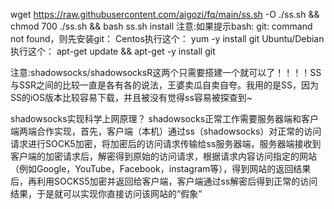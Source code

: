 wget https://raw.githubusercontent.com/aigozi/fq/main/ss.sh -O ./ss.sh && chmod 700 ./ss.sh && bash ss.sh install
注意:如果提示bash: git: command not found，则先安装git：
Centos执行这个： yum -y install git
Ubuntu/Debian执行这个： apt-get update && apt-get -y install git

注意:shadowsocks/shadowsocksR这两个只需要搭建一个就可以了！！！！SS与SSR之间的比较一直是各有各的说法，王婆卖瓜自卖自夸。我用的是SS，因为SS的iOS版本比较容易下载，并且被没有觉得ss容易被探查到~

shadowsocks实现科学上网原理？
shadowsocks正常工作需要服务器端和客户端两端合作实现，首先，客户端（本机）通过ss（shadowsocks）对正常的访问请求进行SOCK5加密，将加密后的访问请求传输给ss服务器端，服务器端接收到客户端的加密请求后，解密得到原始的访问请求，根据请求内容访问指定的网站（例如Google，YouTube，Facebook，instagram等），得到网站的返回结果后，再利用SOCKS5加密并返回给客户端，客户端通过ss解密后得到正常的访问结果，于是就可以实现你直接访问该网站的“假象”
